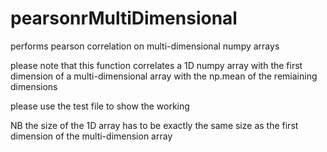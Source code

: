 # pearsonrMultiDimensional
performs pearson correlation on multi-dimensional numpy arrays

please note that this function correlates a 1D numpy array with
the first dimension of a multi-dimensional array with the np.mean
of the remiaining dimensions

please use the test file to show the working

NB the size of the 1D array has to be exactly the same size as the
first dimension of the multi-dimension array
